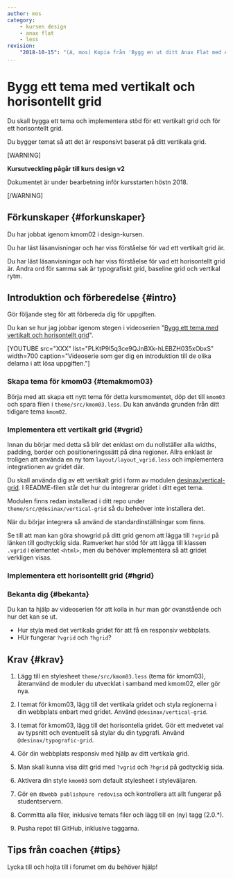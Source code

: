 ```yaml
---
author: mos
category:
    - kursen design
    - anax flat
    - less
revision:
    "2018-10-15": "(A, mos) Kopia från 'Bygg en ut ditt Anax Flat med eget LESS tema' och omskriven."
...
```

Bygg ett tema med vertikalt och horisontellt grid
===================================

Du skall bygga ett tema och implementera stöd för ett vertikalt grid och för ett horisontellt grid.

Du bygger temat så att det är responsivt baserat på ditt vertikala grid.

<!--more-->

[WARNING]

**Kursutveckling pågår till kurs design v2**

Dokumentet är under bearbetning inför kursstarten höstn 2018.

[/WARNING]



Förkunskaper {#forkunskaper}
-----------------------

Du har jobbat igenom kmom02 i design-kursen.

Du har läst läsanvisningar och har viss förståelse för vad ett vertikalt grid är.

Du har läst läsanvisningar och har viss förståelse för vad ett horisontellt grid är. Andra ord för samma sak är typografiskt grid, baseline grid och vertikal rytm.



Introduktion och förberedelse {#intro}
-----------------------

Gör följande steg för att förbereda dig för uppgiften.

Du kan se hur jag jobbar igenom stegen i videoserien "[Bygg ett tema med vertikalt och horisontellt grid](https://www.youtube.com/playlist?list=PLKtP9l5q3ce9QJnBXk-hLEBZH035xObxS)".

[YOUTUBE src="XXX" list="PLKtP9l5q3ce9QJnBXk-hLEBZH035xObxS" width=700 caption="Videoserie som ger dig en introduktion till de olika delarna i att lösa uppgiften."]



### Skapa tema för kmom03 {#temakmom03}

Börja med att skapa ett nytt tema för detta kursmomentet, döp det till `kmom03` och spara filen i `theme/src/kmom03.less`. Du kan använda grunden från ditt tidigare tema `kmom02`.



### Implementera ett vertikalt grid {#vgrid}

Innan du börjar med detta så blir det enklast om du nollställer alla widths, padding, border och positioneringssätt på dina regioner. Allra enklast är troligen att använda en ny tom `layout/layout_vgrid.less` och implementera integrationen av gridet där. 

Du skall använda dig av ett vertikalt grid i form av modulen [desinax/vertical-grid](https://github.com/desinax/vertical-grid/). I README-filen står det hur du integrerar gridet i ditt eget tema.

Modulen finns redan installerad i ditt repo under `theme/src/@desinax/vertical-grid` så du beheöver inte installera det.

När du börjar integrera så använd de standardinställningar som finns.

Se till att man kan göra showgrid på ditt grid genom att lägga till `?vgrid` på länken till godtycklig sida. Ramverket har stöd för att lägga till klassen `.vgrid` i elementet `<html>`, men du behöver implementera så att gridet verkligen visas.



### Implementera ett horisontellt grid {#hgrid}





### Bekanta dig {#bekanta}

Du kan ta hjälp av videoserien för att kolla in hur man gör ovanstående och hur det kan se ut.

* Hur styla med det vertikala gridet för att få en responsiv webbplats.
* HUr fungerar `?vgrid` och `?hgrid`?



Krav {#krav}
-----------------------

1. Lägg till en stylesheet `theme/src/kmom03.less` (tema för kmom03), återanvänd de moduler du utvecklat i samband med kmom02, eller gör nya.

1. I temat för kmom03, lägg till det vertikala gridet och styla regionerna i din webbplats enbart med gridet. Använd `@desinax/vertical-grid`.

1. I temat för kmom03, lägg till det horisontella gridet. Gör ett medvetet val av typsnitt och eventuellt så stylar du din typgrafi. Använd `@desinax/typografic-grid`.

1. Gör din webbplats responsiv med hjälp av ditt vertikala grid. 

1. Man skall kunna visa ditt grid med `?vgrid` och `?hgrid` på godtycklig sida.

1. Aktivera din style `kmom03` som default stylesheet i styleväljaren.

1. Gör en `dbwebb publishpure redovisa` och kontrollera att allt fungerar på studentservern.

1. Committa alla filer, inklusive temats filer och lägg till en (ny) tagg (2.0.\*).

1. Pusha repot till GitHub, inklusive taggarna.



Tips från coachen {#tips}
-----------------------

Lycka till och hojta till i forumet om du behöver hjälp!
